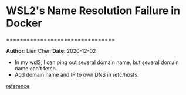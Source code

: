# WSL2's Name Resolution Failure in Docker
================================

**Author**: Lien Chen  **Date**: 2020-12-02

* In my wsl2, I can ping out several domain name, but several domain name can't fetch.
* Add domain name and IP to own DNS in /etc/hosts.

[reference](https://github.com/docker/for-win/issues/4884)